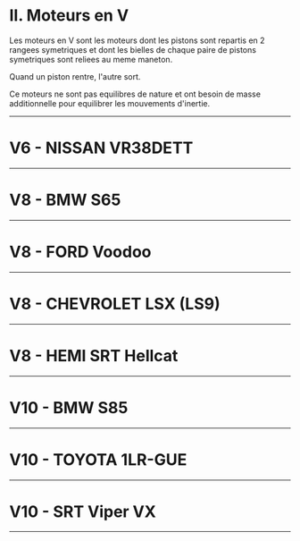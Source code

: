 # II. Moteurs en V

Les moteurs en V sont les moteurs dont les pistons sont repartis en 2 rangees symetriques et dont les bielles de chaque paire de pistons symetriques sont reliees au meme maneton.

Quand un piston rentre, l'autre sort.

Ce moteurs ne sont pas equilibres de nature et ont besoin de masse additionnelle pour equilibrer les mouvements d'inertie.

-----

# V6 - NISSAN VR38DETT

-----

# V8 - BMW S65

-----

# V8 - FORD Voodoo

-----

# V8 - CHEVROLET LSX (LS9)

-----

# V8 - HEMI SRT Hellcat

-----

# V10 - BMW S85

-----

# V10 - TOYOTA 1LR-GUE

-----

# V10 - SRT Viper VX

-----

